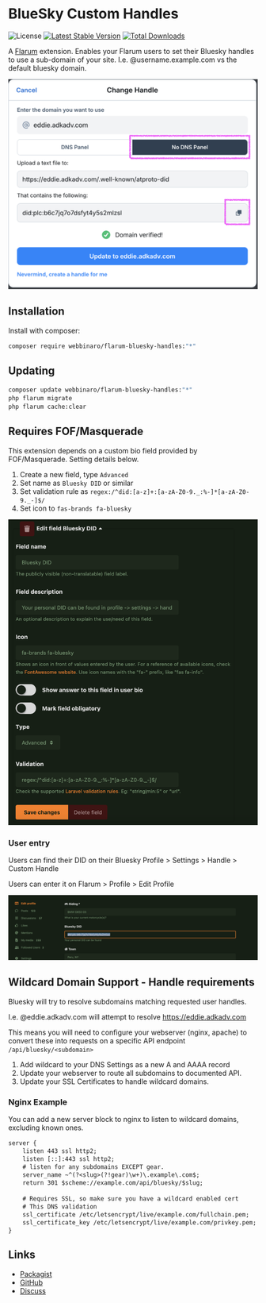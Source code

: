# BlueSky Custom Handles

![License](https://img.shields.io/badge/license-GPL-1.0-or-later-blue.svg) [![Latest Stable Version](https://img.shields.io/packagist/v/webbinaro/flarum-bluesky-handles.svg)](https://packagist.org/packages/webbinaro/flarum-bluesky-handles) [![Total Downloads](https://img.shields.io/packagist/dt/webbinaro/flarum-bluesky-handles.svg)](https://packagist.org/packages/webbinaro/flarum-bluesky-handles)

A [Flarum](http://flarum.org) extension. Enables your Flarum users to set their Bluesky handles to use a sub-domain of your site.  I.e. @username.example.com vs the default bluesky domain. 

![Bluesky user settings with verified custom domain](/assets/blueskysettings.png)

## Installation

Install with composer:

```sh
composer require webbinaro/flarum-bluesky-handles:"*"
```

## Updating

```sh
composer update webbinaro/flarum-bluesky-handles:"*"
php flarum migrate
php flarum cache:clear
```

## Requires FOF/Masquerade

This extension depends on a custom bio field provided by FOF/Masquerade. Setting details below.

1. Create a new field, type `Advanced`
2. Set name as `Bluesky DID` or similar
3. Set validation rule as `regex:/^did:[a-z]+:[a-zA-Z0-9._:%-]*[a-zA-Z0-9._-]$/`
4. Set icon to `fas-brands fa-bluesky`

![Example Masquerade Settings](/assets/masqfieldsetup.png)

### User entry

Users can find their DID on their Bluesky Profile > Settings > Handle > Custom Handle

Users can enter it on Flarum > Profile > Edit Profile

![Example user entry](/assets/userentry.png)

## Wildcard Domain Support - Handle requirements

Bluesky will try to resolve subdomains matching requested user handles.

I.e.  @eddie.adkadv.com will attempt to resolve https://eddie.adkadv.com

This means you will need to configure your webserver (nginx, apache) to convert these into requests on a specific API endpoint `/api/bluesky/<subdomain>`

1. Add wildcard to your DNS Settings as a new A and AAAA record
2. Update your webserver to route all subdomains to documented API.
3. Update your SSL Certificates to handle wildcard domains.


### Nginx Example

You can add a new server block to nginx to listen to wildcard domains, excluding known ones.

```
server {
    listen 443 ssl http2;
    listen [::]:443 ssl http2;
    # listen for any subdomains EXCEPT gear.
    server_name ~^(?<slug>(?!gear)\w+)\.example\.com$;
    return 301 $scheme://example.com/api/bluesky/$slug;

    # Requires SSL, so make sure you have a wildcard enabled cert
    # This DNS validation
    ssl_certificate /etc/letsencrypt/live/example.com/fullchain.pem;
    ssl_certificate_key /etc/letsencrypt/live/example.com/privkey.pem;
}

```

## Links

- [Packagist](https://packagist.org/packages/webbinaro/flarum-bluesky-handles)
- [GitHub](https://github.com/eddiewebb/flarum-bluesky-handles)
- [Discuss](https://discuss.flarum.org/d/36418-custom-bluesky-handles-for-domain-users)
